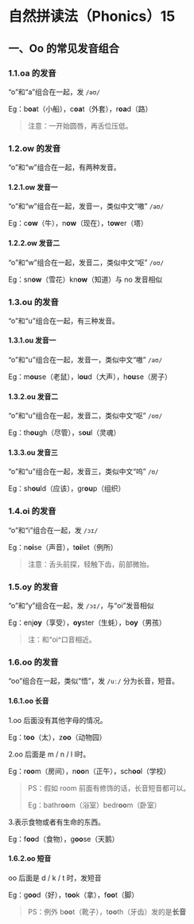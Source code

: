 # 自然拼读法（Phonics）15

## 一、Oo 的常见发音组合

### 1.1.oa 的发音

“o”和“a”组合在一起，发 `/əʊ/`

Eg：b**oa**t（小船），c**oa**t（外套），r**oa**d（路）

> 注意：一开始圆唇，再舌位压低。

### 1.2.ow 的发音

“o”和“w”组合在一起，有两种发音。

#### 1.2.1.ow 发音一

“o”和“w”组合在一起，发音一，类似中文“嗷” `/aʊ/`

Eg：c**ow**（牛），n**ow**（现在），t**ow**er（塔）

#### 1.2.2.ow 发音二

“o”和“w”组合在一起，发音二，类似中文“呕” `/oʊ/`

Eg：sn**ow**（雪花）kn**ow**（知道）与 no 发音相似

### 1.3.ou 的发音

“o”和“u”组合在一起，有三种发音。

#### 1.3.1.ou 发音一

“o”和“u”组合在一起，发音一，类似中文“嗷” `/aʊ/`

Eg：m**ou**se（老鼠），l**ou**d（大声），h**ou**se（房子）

#### 1.3.2.ou 发音二

“o”和“u”组合在一起，发音二，类似中文“呕” `/oʊ/`

Eg：th**ou**gh（尽管），s**ou**l（灵魂）

#### 1.3.3.ou 发音三

“o”和“u”组合在一起，发音三，类似中文“呜” `/ʊ/`

Eg：sh**ou**ld（应该），gr**ou**p（组织）

### 1.4.oi 的发音

“o”和“i”组合在一起，发 `/ɔɪ/`

Eg：n**oi**se（声音），t**oi**let（例所）

> 注意：舌头前探，轻触下齿，前部微抬。

### 1.5.oy 的发音

“o”和“y”组合在一起，发 `/ɔɪ/`，与“oi”发音相似

Eg：enj**oy**（享受），**oy**ster（生蚝），b**oy**（男孩）

> 注：和“oi^口音相近。

### 1.6.oo 的发音

“oo”组合在一起，类似“悟”，发 `/uː/` 分为长音，短音。

#### 1.6.1.oo 长音

1.oo 后面没有其他字母的情况。

Eg：t**oo**（太），z**oo**（动物园）

2.oo 后面是 m / n / l l时。

Eg：r**oo**m（房间），n**oo**n（正午），sch**oo**l（学校）

> PS：假如 room 前面有修饰的话，长音短音都可以。
>
> Eg：bathr**oo**m（浴室）bedr**oo**m（卧室）

3.表示食物或者有生命的东西。

Eg：f**oo**d（食物），g**oo**se（天鹅）

#### 1.6.2.oo 短音

oo 后面是 d / k / t 时，发短音

Eg：g**oo**d（好），t**oo**k（拿），f**oo**t（脚）

> PS：例外 b**oo**t（靴子），t**oo**th（牙齿）发的是**长音**
